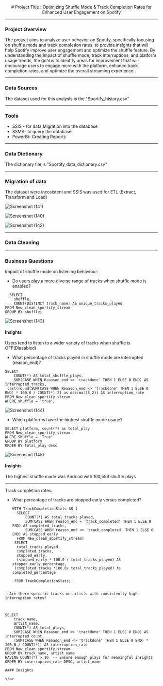 <p align="center">
# Project Title :
Optimizing Shuffle Mode & Track Completion Rates for Enhanced User Engagement on Spotify

---


### Project Overview
The project aims to analyze user behavior on Spotify, specifically focusing on shuffle mode and track completion rates, to provide insights that will help Spotify improve user engagement and optimize the shuffle feature. By understanding the impact of shuffle mode, track interruptions, and platform usage trends, the goal is to identify areas for improvement that will encourage users to engage more with the platform, enhance track completion rates, and optimize the overall streaming experience.

---

### Data Sources
The dataset used for this analysis is the "Sportify_history.csv" 

---
### Tools
- SSIS - for data Migration into the database
- SSMS- to query the database
- PowerBi- Creating Reports

---
### Data Dictionary
The dictionary file is "Sportify_data_dictionary.csv"

---

### Migration of data
The dataset were incosistent and SSIS was used for ETL (Extract, Transform and Load)

![Screenshot (141)](https://github.com/user-attachments/assets/5a9dc09e-4d82-4b1e-ae4a-07fe0caf6563)

![Screenshot (140)](https://github.com/user-attachments/assets/6e16550a-926e-4e1e-9d70-51716de1b53d)

![Screenshot (142)](https://github.com/user-attachments/assets/6fdbd6ae-c4df-4969-b1ad-f2d787f784ee)

---
### Data Cleaning

------

### Business Questions
Impact of shuffle mode on listening behaviour:
- Do users play a more diverse range of tracks when shuffle mode is enabled?
  
```
  SELECT 
    shuffle, 
    COUNT(DISTINCT track_name) AS unique_tracks_played
FROM New_clean_sportify_stream
GROUP BY shuffle;

```
![Screenshot (143)](https://github.com/user-attachments/assets/1bd12bda-b395-46e3-bfbb-bddaea29ac27)

#### Insights
Users tend to listen to a wider variety of tracks when shuffle is OFF(Diasabled)

- What percentage of tracks played in shuffle mode are interrupted (reason_end)?

```
SELECT 
    COUNT(*) AS total_shuffle_plays,
    SUM(CASE WHEN Reaason_end <> 'trackdone' THEN 1 ELSE 0 END) AS interrupted_tracks,
 cast(round(SUM(CASE WHEN Reaason_end <> 'trackdone' THEN 1 ELSE 0 END) * 100.0 / COUNT(*),2) as decimal(5,2)) AS interruption_rate
FROM New_clean_sportify_stream
WHERE shuffle = 'true';

```
![Screenshot (144)](https://github.com/user-attachments/assets/ae62a5c2-afa7-45e8-b485-fde98f583d1b)

- Which platforms have the highest shuffle mode usage?
```
SELECT platform, count(*) as total_play
FROM New_clean_sportify_stream
WHERE Shuffle = 'True'
GROUP BY platform
ORDER BY total_play desc

```
![Screenshot (145)](https://github.com/user-attachments/assets/8d3f7f8e-6a9c-4518-a176-8239b5680f43)

#### Insights
The highest shuffle mode was Andriod with 100,559 shuffle plays 

---

Track completion rates:
- What percentage of tracks are stopped early versus completed?
  
  ```
  WITH TrackCompletionStats AS (
    SELECT 
        COUNT(*) AS total_tracks_played,
        SUM(CASE WHEN reason_end = 'track_completed' THEN 1 ELSE 0 END) AS completed_tracks,
        SUM(CASE WHEN reason_end <> 'track_completed' THEN 1 ELSE 0 END) AS stopped_early
    FROM New_clean_sportify_stream)
   SELECT 
    total_tracks_played,
    completed_tracks,
    stopped_early,
    (stopped_early * 100.0 / total_tracks_played) AS stopped_early_percentage,
   (completed_tracks *100.0/ total_tracks_played) As completed_percentage
    
   FROM TrackCompletionStats;

```

- Are there specific tracks or artists with consistently high interruption rates?



```
    SELECT 
        track_name, 
        artist_name,
        COUNT(*) AS total_plays,
        SUM(CASE WHEN Reaason_end <> 'trackdone' THEN 1 ELSE 0 END) AS interrupted_count,
        (SUM(CASE WHEN Reaason_end <> 'trackdone' THEN 1 ELSE 0 END) * 100.0 / COUNT(*)) AS interruption_rate
    FROM New_clean_sportify_stream
    GROUP BY track_name, artist_name
    HAVING COUNT(*) > 10  -- Ensure enough plays for meaningful insights
    ORDER BY interruption_rate DESC, artist_name

```
#### Insights

</p>




